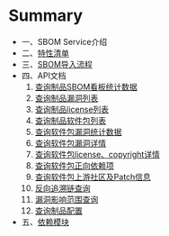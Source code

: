 # Summary

* 一、SBOM Service介绍
* 二、[特性清单](features/features.md)
* 三、[SBOM导入流程](import_sbom/importSbom.md)
* 四、API文档
  1. [查询制品SBOM看板统计数据](api/查询制品SBOM看板统计数据.md)
  2. [查询制品漏洞列表](api/查询制品漏洞列表.md)
  3. [查询制品license列表](api/查询制品license列表.md)
  4. [查询制品软件包列表](api/查询制品软件包列表.md)
  5. [查询软件包漏洞统计数据](api/查询软件包漏洞统计数据.md)
  6. [查询软件包漏洞详情](api/查询软件包漏洞详情.md)
  7. [查询软件包license、copyright详情](api/查询软件包license、copyright详情.md)
  8. [查询软件包正向依赖项](api/查询软件包正向依赖项.md)
  9. [查询软件包上游社区及Patch信息](api/查询软件包上游社区及Patch信息.md)
  10. [反向追溯链查询](api/反向追溯链查询.md)
  11. [漏洞影响范围查询](api/漏洞影响范围查询.md)
  12. [查询制品配置](api/查询制品配置.md)
* 五、[依赖模块](module/module.md)
